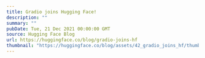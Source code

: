 ```yaml
---
title: Gradio joins Hugging Face!
description: ""
summary: ""
pubDate: Tue, 21 Dec 2021 00:00:00 GMT
source: Hugging Face Blog
url: https://huggingface.co/blog/gradio-joins-hf
thumbnail: "https://huggingface.co/blog/assets/42_gradio_joins_hf/thumbnail.png"
---
```


